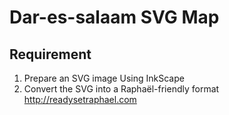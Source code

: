 # Dar-es-salaam SVG Map

## Requirement
1. Prepare an SVG image Using InkScape
2. Convert the SVG into a Raphaël-friendly format 
http://readysetraphael.com